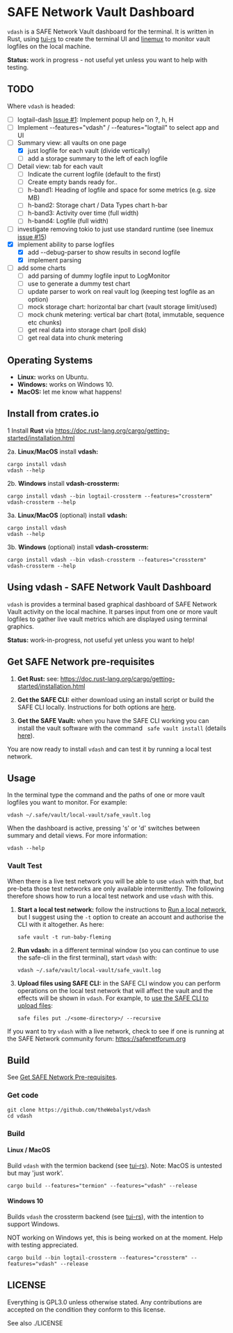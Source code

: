 # SAFE Network Vault Dashboard

`vdash` is a SAFE Network Vault dashboard for the terminal. It is written in Rust, using [tui-rs](https://github.com/fdehau/tui-rs) to create the terminal UI and [linemux](https://github.com/jmagnuson/linemux) to monitor vault logfiles on the local machine.

**Status:** work in progress - not useful yet unless you want to help with testing.

## TODO
Where `vdash` is headed:
- [ ] logtail-dash [Issue #1](https://github.com/theWebalyst/logfile-dash/issues/1): Implement popup help on ?, h, H
- [ ] Implement --features="vdash" / --features="logtail" to select app and UI
- [ ] Summary view: all vaults on one page
  - [x] just logfile for each vault (divide vertically)
  - [ ] add a storage summary to the left of each logfile
- [ ] Detail view: tab for each vault
  - [ ] Indicate the current logfile (default to the first)
  - [ ] Create empty bands ready for..
  - [ ] h-band1: Heading of logfile and space for some metrics (e.g. size MB)
  - [ ] h-band2: Storage chart / Data Types chart h-bar
  - [ ] h-band3: Activity over time (full width)
  - [ ] h-band4: Logfile (full width)
- [ ] investigate removing tokio to just use standard runtime (see linemux [issue #15](https://github.com/jmagnuson/linemux/issues/15))
- [x] implement ability to parse logfiles
  - [x] add --debug-parser to show results in second logfile
  - [x] implement parsing
- [ ] add some charts
  - [ ] add parsing of dummy logfile input to LogMonitor
  - [ ] use to generate a dummy test chart
  - [ ] update parser to work on real vault log (keeping test logfile as an option)
  - [ ] mock storage chart: horizontal bar chart (vault storage limit/used)
  - [ ] mock chunk metering: vertical bar chart (total, immutable, sequence etc chunks)
  - [ ] get real data into storage chart (poll disk)
  - [ ] get real data into chunk metering

## Operating Systems
- **Linux:** works on Ubuntu.
- **Windows:** works on Windows 10.
- **MacOS:** let me know what happens!

## Install from crates.io

1 Install **Rust** via https://doc.rust-lang.org/cargo/getting-started/installation.html

2a. **Linux/MacOS** install **vdash:**

    cargo install vdash
    vdash --help

2b. **Windows** install **vdash-crossterm:**

    cargo install vdash --bin logtail-crossterm --features="crossterm"
    vdash-crossterm --help

3a. **Linux/MacOS** (optional) install **vdash:**

    cargo install vdash
    vdash --help

3b. **Windows** (optional) install **vdash-crossterm:**

    cargo install vdash --bin vdash-crossterm --features="crossterm"
    vdash-crossterm --help

## Using vdash - SAFE Network Vault Dashboard
`vdash` is provides a terminal based graphical dashboard of SAFE Network Vault activity on the local machine. It parses input from one or more vault logfiles to gather live vault metrics which are displayed using terminal graphics.

**Status:** work-in-progress, not useful yet unless you want to help!

## Get SAFE Network pre-requisites
1. **Get Rust:** see: https://doc.rust-lang.org/cargo/getting-started/installation.html

2. **Get the SAFE CLI:** either download using an install script or build the SAFE CLI locally. Instructions for both options are [here](https://github.com/maidsafe/safe-api/tree/master/safe-cli#safe-cli).

3. **Get the SAFE Vault:** when you have the SAFE CLI working you can install the vault software with the command ` safe vault install` (details [here](https://github.com/maidsafe/safe-api/tree/master/safe-cli#vault-install)).

You are now ready to install `vdash` and can test it by running a local test network.

## Usage

In the terminal type the command and the paths of one or more vault logfiles you want to monitor. For example:

    vdash ~/.safe/vault/local-vault/safe_vault.log

When the dashboard is active, pressing 's' or 'd' switches between summary and detail views.
For more information:

    vdash --help

### Vault Test
When there is a live test network you will be able to use `vdash` with that, but pre-beta those test networks are only available intermittently. The following therefore shows how to run a local test network and use `vdash` with this.

1. **Start a local test network:** follow the instructions to [Run a local network](https://github.com/maidsafe/safe-api/tree/master/safe-cli#run-a-local-network), but I suggest using the `-t` option to create an account and authorise the CLI with it altogether. As here:
    ```
    safe vault -t run-baby-fleming
    ```
2. **Run vdash:** in a different terminal window (so you can continue to use the safe-cli in the first terminal), start `vdash` with:
    ```
    vdash ~/.safe/vault/local-vault/safe_vault.log
    ```
3. **Upload files using SAFE CLI:** in the SAFE CLI window you can perform operations on the local test network that will affect the vault and the effects will be shown in `vdash`. For example, to [use the SAFE CLI to upload files](https://github.com/maidsafe/safe-api/tree/master/safe-cli#files):
    ```
    safe files put ./<some-directory>/ --recursive
    ```

If you want to try `vdash` with a live network, check to see if one is running at the SAFE Network community forum: https://safenetforum.org

## Build

See [Get SAFE Network Pre-requisites](#get-safe-network-pre-requisites).

### Get code
```
git clone https://github.com/theWebalyst/vdash
cd vdash
```

### Build

#### Linux / MacOS
Build `vdash` with the termion backend (see [tui-rs](https://github.com/fdehau/tui-rs)).
Note: MacOS is untested but may 'just work'.
```
cargo build --features="termion" --features="vdash" --release
```

#### Windows 10
Builds `vdash` the crossterm backend (see [tui-rs](https://github.com/fdehau/tui-rs)), with the intention to support Windows.

NOT working on Windows yet, this is being worked on at the moment. Help with testing appreciated.
```
cargo build --bin logtail-crossterm --features="crossterm" --features="vdash" --release
```

## LICENSE

Everything is GPL3.0 unless otherwise stated. Any contributions are accepted on the condition they conform to this license.

See also ./LICENSE